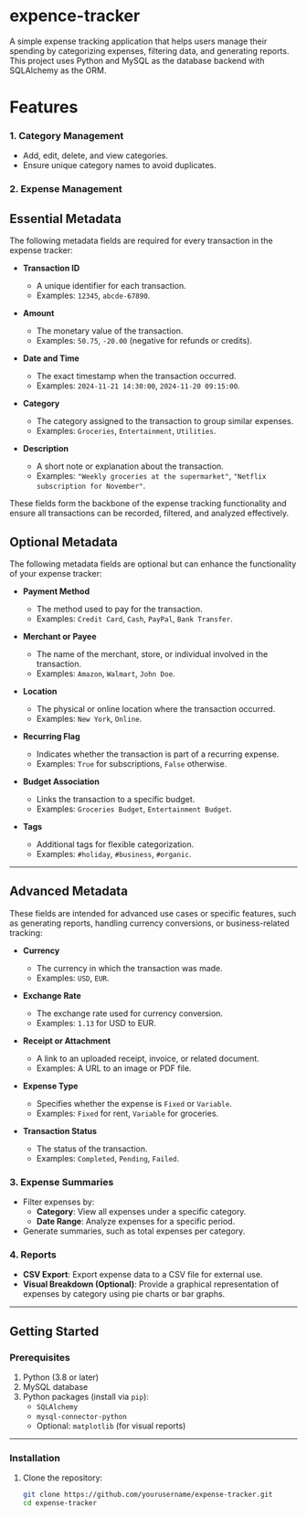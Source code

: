# expence-tracker

A simple expense tracking application that helps users manage their spending by categorizing expenses, filtering data, and generating reports. This project uses Python and MySQL as the database backend with SQLAlchemy as the ORM.

# **Features**


### **1. Category Management**
- Add, edit, delete, and view categories.
- Ensure unique category names to avoid duplicates.


### **2. Expense Management**

  ## Essential Metadata
  
  The following metadata fields are required for every    transaction in the expense tracker:
  
  - **Transaction ID**
    - A unique identifier for each transaction.
    - Examples: `12345`, `abcde-67890`.
  
  - **Amount**
    - The monetary value of the transaction.
    - Examples: `50.75`, `-20.00` (negative for refunds or credits).
  
  - **Date and Time**
    - The exact timestamp when the transaction occurred.
    - Examples: `2024-11-21 14:30:00`, `2024-11-20 09:15:00`.
  
  - **Category**
    - The category assigned to the transaction to group similar expenses.
    - Examples: `Groceries`, `Entertainment`, `Utilities`.
  
  - **Description**
    - A short note or explanation about the transaction.
    - Examples: `"Weekly groceries at the supermarket"`, `"Netflix subscription for November"`.
  
  These fields form the backbone of the expense tracking functionality and ensure all transactions can be recorded, filtered, and analyzed effectively.


  ## Optional Metadata

  The following metadata fields are optional but can enhance the functionality of your expense tracker:
  
  - **Payment Method**
    - The method used to pay for the transaction.
    - Examples: `Credit Card`, `Cash`, `PayPal`, `Bank Transfer`.
  
  - **Merchant or Payee**
    - The name of the merchant, store, or individual involved in the transaction.
    - Examples: `Amazon`, `Walmart`, `John Doe`.
  
  - **Location**
    - The physical or online location where the transaction occurred.
    - Examples: `New York`, `Online`.
  
  - **Recurring Flag**
    - Indicates whether the transaction is part of a recurring expense.
    - Examples: `True` for subscriptions, `False` otherwise.
  
  - **Budget Association**
    - Links the transaction to a specific budget.
    - Examples: `Groceries Budget`, `Entertainment Budget`.
  
  - **Tags**
    - Additional tags for flexible categorization.
    - Examples: `#holiday`, `#business`, `#organic`.

---

  ## Advanced Metadata
  
  These fields are intended for advanced use cases or specific features, such as generating reports, handling currency conversions, or business-related tracking:
  
  - **Currency**
    - The currency in which the transaction was made.
    - Examples: `USD`, `EUR`.
  
  - **Exchange Rate**
    - The exchange rate used for currency conversion.
    - Examples: `1.13` for USD to EUR.
  
  - **Receipt or Attachment**
    - A link to an uploaded receipt, invoice, or related document.
    - Examples: A URL to an image or PDF file.
  
  - **Expense Type**
    - Specifies whether the expense is `Fixed` or `Variable`.
    - Examples: `Fixed` for rent, `Variable` for groceries.
  
  - **Transaction Status**
    - The status of the transaction.
    - Examples: `Completed`, `Pending`, `Failed`.


### **3. Expense Summaries**
- Filter expenses by:
  - **Category**: View all expenses under a specific category.
  - **Date Range**: Analyze expenses for a specific period.
- Generate summaries, such as total expenses per category.

### **4. Reports**
- **CSV Export**: Export expense data to a CSV file for external use.
- **Visual Breakdown (Optional)**: Provide a graphical representation of expenses by category using pie charts or bar graphs.

---

## **Getting Started**

### **Prerequisites**
1. Python (3.8 or later)
2. MySQL database
3. Python packages (install via `pip`):
   - `SQLAlchemy`
   - `mysql-connector-python`
   - Optional: `matplotlib` (for visual reports)

---

### **Installation**

1. Clone the repository:
   ```bash
   git clone https://github.com/yourusername/expense-tracker.git
   cd expense-tracker
